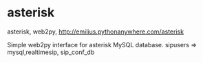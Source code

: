 # asterisk
asterisk, web2py, http://emilius.pythonanywhere.com/asterisk

Simple web2py interface for asterisk MySQL database. sipusers => mysql,realtimesip, sip_conf_db 

